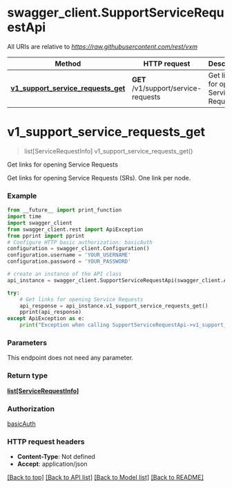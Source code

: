 # swagger_client.SupportServiceRequestApi

All URIs are relative to *https://raw.githubusercontent.com/rest/vxm*

Method | HTTP request | Description
------------- | ------------- | -------------
[**v1_support_service_requests_get**](SupportServiceRequestApi.md#v1_support_service_requests_get) | **GET** /v1/support/service-requests | Get links for opening Service Requests

# **v1_support_service_requests_get**
> list[ServiceRequestInfo] v1_support_service_requests_get()

Get links for opening Service Requests

Get links for opening Service Requests (SRs). One link per node.

### Example
```python
from __future__ import print_function
import time
import swagger_client
from swagger_client.rest import ApiException
from pprint import pprint
# Configure HTTP basic authorization: basicAuth
configuration = swagger_client.Configuration()
configuration.username = 'YOUR_USERNAME'
configuration.password = 'YOUR_PASSWORD'

# create an instance of the API class
api_instance = swagger_client.SupportServiceRequestApi(swagger_client.ApiClient(configuration))

try:
    # Get links for opening Service Requests
    api_response = api_instance.v1_support_service_requests_get()
    pprint(api_response)
except ApiException as e:
    print("Exception when calling SupportServiceRequestApi->v1_support_service_requests_get: %s\n" % e)
```

### Parameters
This endpoint does not need any parameter.

### Return type

[**list[ServiceRequestInfo]**](ServiceRequestInfo.md)

### Authorization

[basicAuth](../README.md#basicAuth)

### HTTP request headers

 - **Content-Type**: Not defined
 - **Accept**: application/json

[[Back to top]](#) [[Back to API list]](../README.md#documentation-for-api-endpoints) [[Back to Model list]](../README.md#documentation-for-models) [[Back to README]](../README.md)

